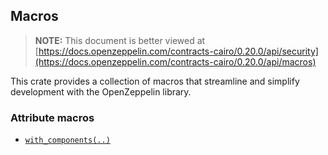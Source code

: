 ## Macros

> **NOTE:** This document is better viewed at [https://docs.openzeppelin.com/contracts-cairo/0.20.0/api/security](https://docs.openzeppelin.com/contracts-cairo/0.20.0/api/macros)

This crate provides a collection of macros that streamline and simplify development with the OpenZeppelin library.

### Attribute macros

- [`with_components(..)`](https://docs.openzeppelin.com/contracts-cairo/0.20.0/api/macros#with_components)
